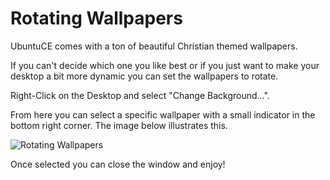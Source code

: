 # Rotating Wallpapers

UbuntuCE comes with a ton of beautiful Christian themed wallpapers.

If you can't decide which one you like best or if you just want to make your desktop a bit more dynamic you can set the wallpapers to rotate.

Right-Click on the Desktop and select "Change Background...".

From here you can select a specific wallpaper with a small indicator in the bottom right corner. The image below illustrates this.

![Rotating Wallpapers](https://raw.githubusercontent.com/mhancoc7/docs.ubuntuce.com-content/main/pages/assets/images/rotating-wallpaper-select.jpg)

Once selected you can close the window and enjoy!

